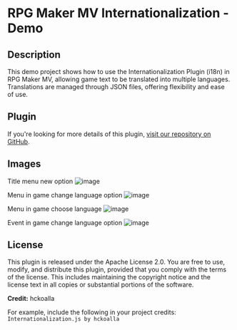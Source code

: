 # RPG Maker MV Internationalization - Demo

## Description

This demo project shows how to use the Internationalization Plugin (i18n) in RPG Maker MV, allowing game text to be translated into multiple languages. Translations are managed through JSON files, offering flexibility and ease of use.

## Plugin

If you're looking for more details of this plugin, [visit our repository on GitHub](https://github.com/hckoalla/rpgmaker-mv-internationalization-plugin).

## Images

Title menu new option
![image](https://github.com/user-attachments/assets/cc63f9ca-9b7f-4f9c-bb29-52969ca8bfba)

Menu in game change language option
![image](https://github.com/user-attachments/assets/5e97fc29-7122-4fae-a79e-041cc2485dc2)

Menu in game choose language
![image](https://github.com/user-attachments/assets/077fe502-1b8d-4ebd-abad-f48b3d5e52d7)

Event in game change language option
![image](https://github.com/user-attachments/assets/c42c4cb8-5fa2-4eb7-affb-3ca9cae8a164)

## License

This plugin is released under the Apache License 2.0. You are free to use, modify, and distribute this plugin, provided that you comply with the terms of the license. This includes maintaining the copyright notice and the license text in all copies or substantial portions of the software.

**Credit:** hckoalla

For example, include the following in your project credits:  
`Internationalization.js by hckoalla`
